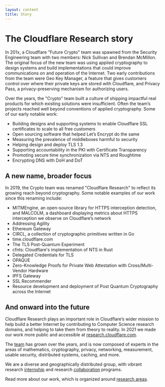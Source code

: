 ```yaml
---
layout: content
title: Story
---
```


# The Cloudflare Research story

In 201x, a Cloudflare "Future Crypto" team was spawned from the Security Engineering team with two members: Nick Sullivan and Brendan McMillon. The original focus of the new team was using applied cryptography to design systems and build implementations that could improve communications on and operation of the Internet. Two early contributions from the team were Geo Key Manager, a feature that gives customers control over where their private keys are stored with Cloudflare, and Privacy Pass, a privacy-preserving mechanism for authorizing users.

Over the years, the "Crypto" team built a culture of shipping impactful real products for which existing solutions were insufficient. Often the team’s projects reached well beyond conventions of applied cryptography. Some of our early notable work:

- Building designs and supporting systems to enable Cloudflare SSL certificates to scale to all free customers
- Open sourcing software that helped Let’s Encrypt do the same
- Measuring the prevalence of middleboxes harmful to security
- Helping design and deploy TLS 1.3
- Supporting accountability in the PKI with Certificate Transparency
- Promoting secure time synchronization via NTS and Roughtime
- Encrypting DNS with DoH and DoT

## A new name, broader focus

In 2019, the Crypto team was renamed "Cloudflare Research" to reflect its growing reach beyond cryptography. Some notable examples of our work since this renaming include:

- MITMEngine, an open-source library for HTTPS interception detection, and MALCOLM, a dashboard displaying metrics about HTTPS interception we observe on Cloudflare’s network
- Addressing Agility
- Ethereum Gateway
- CIRCL, a collection of cryptographic primitives written in Go
- time.cloudflare.com
- The TLS Post-Quantum Experiment
- cfnts: Cloudflare's implementation of NTS in Rust
- Delegated Credentials for TLS
- OPAQUE
- Zero-Knowledge Proofs for Private Web Attestation with Cross/Multi-Vendor Hardware
- IPFS Gateway
- SSL Recommender
- Resource development and deployment of Post Quantum Cryptography across the Internet

## And onward into the future

Cloudflare Research plays an important role in Cloudflare’s wider mission to help build a better Internet by contributing to Computer Science research domains, and helping to take them from theory to reality. In 2021 we made our work more public and accessible at [research.cloudflare.com](https://research.cloudflare.com).

The [team](/about/people/) has grown over the years, and is now composed of experts in the areas of mathematics, cryptography, privacy, networking, measurement, usable security, distributed systems, caching, and more.

We are a diverse and geographically distributed group, with vibrant research [internship](/outreach/academic-programs/interns/) and research [collaboration](/outreach/academic-programs/researchers/) programs.

Read more about our work, which is organized around [research areas](/projects).
